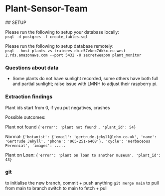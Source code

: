 # Plant-Sensor-Team


## SETUP

Please run the following to setup your database locally:  \
`psql -d postgres -f create_tables.sql`

Please run the following to setup database remotely:  \
`psql --host plants-vs-trainees-db.c57vkec7dkkx.eu-west-2.rds.amazonaws.com --port 5432 -U secretweapon plant_monitor`

### Questions about data

- Some plants do not have sunlight recorded, some others have both full and partial sunlight; raise issue with LMNH to adjust their raspberry pi.

### Extraction findings

Plant ids start from 0, if you put negatives, crashes

Possible outcomes:

Plant not found
`{'error': 'plant not found', 'plant_id': 54}`

Normal:
`{'botanist': {'email': 'gertrude.jekyll@lnhm.co.uk', 'name': 'Gertrude Jekyll', 'phone': '965-251-6468'}, 'cycle': 'Herbaceous Perennial', 'images': ..... `

Plant on Loan:
`{'error': 'plant on loan to another museum', 'plant_id': 43}`

### git

to initialise the new branch, commit + push anything
`git merge main` to pull from main to branch
switch to main to fetch + pull
